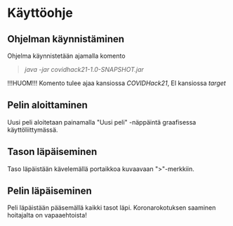 # Käyttöohje

## Ohjelman käynnistäminen

Ohjelma käynnistetään ajamalla komento

> _java -jar covidhack21-1.0-SNAPSHOT.jar_

!!!HUOM!!! Komento tulee ajaa kansiossa *COVIDHack21*, EI kansiossa *target*

## Pelin aloittaminen

Uusi peli aloitetaan painamalla "Uusi peli" -näppäintä graafisessa käyttöliittymässä.

## Tason läpäiseminen

Taso läpäistään kävelemällä portaikkoa kuvaavaan ">"-merkkiin.

## Pelin läpäiseminen

Peli läpäistään pääsemällä kaikki tasot läpi. Koronarokotuksen saaminen hoitajalta on vapaaehtoista!

